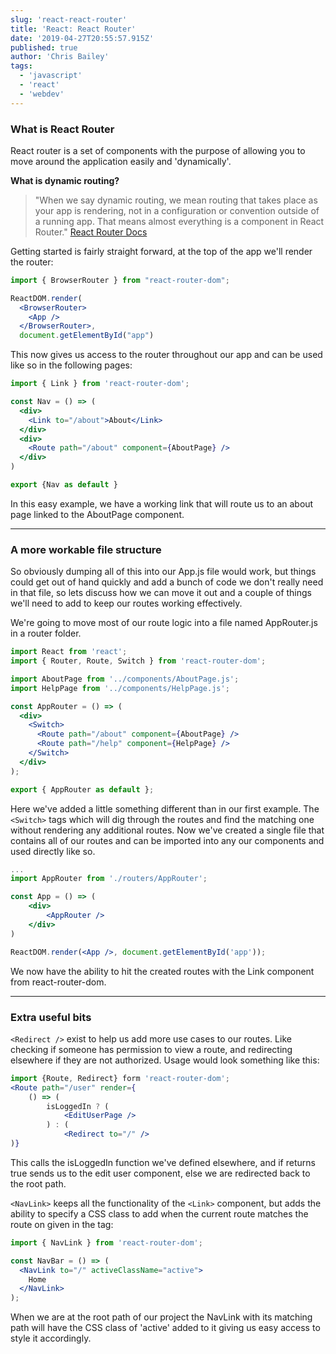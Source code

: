 ```yaml
---
slug: 'react-react-router'
title: 'React: React Router'
date: '2019-04-27T20:55:57.915Z'
published: true
author: 'Chris Bailey'
tags:
  - 'javascript'
  - 'react'
  - 'webdev'
---
```


### What is React Router

React router is a set of components with the purpose of allowing you to move around the application easily and 'dynamically'.

**What is dynamic routing?**

> "When we say dynamic routing, we mean routing that takes place as your app is rendering, not in a configuration or convention outside of a running app. That means almost everything is a component in React Router." [React Router Docs](https://reacttraining.com/react-router/core/guides/philosophy)

Getting started is fairly straight forward, at the top of the app we'll render the router:

```jsx
import { BrowserRouter } from "react-router-dom";

ReactDOM.render(
  <BrowserRouter>
    <App />
  </BrowserRouter>,
  document.getElementById("app")
```

This now gives us access to the router throughout our app and can be used like so in the following pages:

```jsx
import { Link } from 'react-router-dom';

const Nav = () => (
  <div>
    <Link to="/about">About</Link>
  </div>
  <div>
    <Route path="/about" component={AboutPage} />
  </div>
)

export {Nav as default }
```

In this easy example, we have a working link that will route us to an about page linked to the AboutPage component.

---

### A more workable file structure

So obviously dumping all of this into our App.js file would work, but things could get out of hand quickly and add a bunch of code we don't really need in that file, so lets discuss how we can move it out and a couple of things we'll need to add to keep our routes working effectively.

We're going to move most of our route logic into a file named AppRouter.js in a router folder.

```jsx
import React from 'react';
import { Router, Route, Switch } from 'react-router-dom';

import AboutPage from '../components/AboutPage.js';
import HelpPage from '../components/HelpPage.js';

const AppRouter = () => (
  <div>
    <Switch>
      <Route path="/about" component={AboutPage} />
      <Route path="/help" component={HelpPage} />
    </Switch>
  </div>
);

export { AppRouter as default };
```

Here we've added a little something different than in our first example. The `<Switch>` tags which will dig through the routes and find the matching one without rendering any additional routes. Now we've created a single file that contains all of our routes and can be imported into any our components and used directly like so.

```jsx
...
import AppRouter from './routers/AppRouter';

const App = () => (
    <div>
        <AppRouter />
    </div>
)

ReactDOM.render(<App />, document.getElementById('app'));
```

We now have the ability to hit the created routes with the Link component from react-router-dom.

---

### Extra useful bits

`<Redirect />` exist to help us add more use cases to our routes. Like checking if someone has permission to view a route, and redirecting elsewhere if they are not authorized. Usage would look something like this:

```jsx
import {Route, Redirect} form 'react-router-dom';
<Route path="/user" render={
    () => (
        isLoggedIn ? (
            <EditUserPage />
        ) : (
            <Redirect to="/" />
)}
```

This calls the isLoggedIn function we've defined elsewhere, and if returns true sends us to the edit user component, else we are redirected back to the root path.

`<NavLink>` keeps all the functionality of the `<Link>` component, but adds the ability to specify a CSS class to add when the current route matches the route on given in the tag:

```jsx
import { NavLink } from 'react-router-dom';

const NavBar = () => (
  <NavLink to="/" activeClassName="active">
    Home
  </NavLink>
);
```

When we are at the root path of our project the NavLink with its matching path will have the CSS class of 'active' added to it giving us easy access to style it accordingly.

